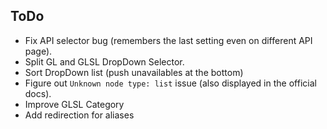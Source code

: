 ToDo
-----


- Fix API selector bug (remembers the last setting even on different API page).
- Split GL and GLSL DropDown Selector.
- Sort DropDown list (push unavailables at the bottom)
- Figure out `Unknown node type: list` issue (also displayed in the official docs).
- Improve GLSL Category
- Add redirection for aliases